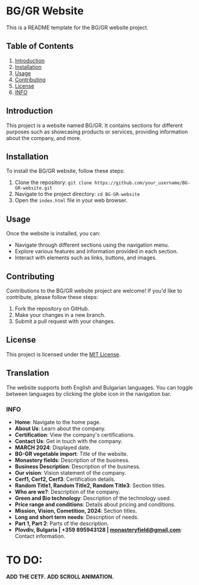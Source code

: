 # BG/GR Website

This is a README template for the BG/GR website project.

## Table of Contents

1. [Introduction](#introduction)
2. [Installation](#installation)
3. [Usage](#usage)
4. [Contributing](#contributing)
5. [License](#license)
6. [INFO](#info)

## Introduction

This project is a website named BG/GR. It contains sections for different purposes such as showcasing products or services, providing information about the company, and more.

## Installation

To install the BG/GR website, follow these steps:

1. Clone the repository: `git clone https://github.com/your_username/BG-GR-website.git`
2. Navigate to the project directory: `cd BG-GR-website`
3. Open the `index.html` file in your web browser.

## Usage

Once the website is installed, you can:

- Navigate through different sections using the navigation menu.
- Explore various features and information provided in each section.
- Interact with elements such as links, buttons, and images.

## Contributing

Contributions to the BG/GR website project are welcome! If you'd like to contribute, please follow these steps:

1. Fork the repository on GitHub.
2. Make your changes in a new branch.
3. Submit a pull request with your changes.

## License

This project is licensed under the [MIT License](LICENSE).

## Translation

The website supports both English and Bulgarian languages. You can toggle between languages by clicking the globe icon in the navigation bar.

### INFO 

- **Home**: Navigate to the home page.
- **About Us**: Learn about the company.
- **Certification**: View the company's certifications.
- **Contact Us**: Get in touch with the company.
- **MARCH 2024**: Displayed date.
- **BG-GR vegetable import**: Title of the website.
- **Monastery fields**: Description of the business.
- **Business Description**: Description of the business.
- **Our vision**: Vision statement of the company.
- **Cerf1, Cerf2, Cerf3**: Certification details.
- **Random Title1, Random Title2, Random Title3**: Section titles.
- **Who are we?**: Description of the company.
- **Green and Bio technology**: Description of the technology used.
- **Price range and conditions**: Details about pricing and conditions.
- **Mission, Vision, Cometition, 2024**: Section titles.
- **Long and short term needs**: Description of needs.
- **Part 1, Part 2**: Parts of the description.
- **Plovdiv, Bulgaria | +359 895943128 | monasteryfield@gmail.com**: Contact information.

# TO DO:
**ADD THE CETF.**
**ADD SCROLL ANIMATION.**